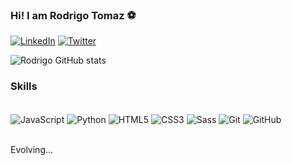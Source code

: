 ### Hi! I am Rodrigo Tomaz ⚽

[![LinkedIn](https://img.shields.io/badge/LinkedIn-0077B5?style=for-the-badge&logo=linkedin&logoColor=white
)](https://www.linkedin.com/in/rodrigo-tomaz-470432251/)
[![Twitter](https://img.shields.io/badge/Twitter-1DA1F2?style=for-the-badge&logo=twitter&logoColor=white
)](https://twitter.com/dig0jt)

![Rodrigo GitHub stats](https://github-readme-stats.vercel.app/api?username=dig0jt&show_icons=true&theme=dark)

### Skills

<div style="display: inline_block"><br/>
  <img align="center" alt="JavaScript" src="https://img.shields.io/badge/JavaScript-323330?style=for-the-badge&logo=javascript&logoColor=F7DF1E"/>
  <img align="center" alt="Python" src="https://img.shields.io/badge/Python-14354C?style=for-the-badge&logo=python&logoColor=white"/>
  <img align="center" alt="HTML5" src="https://img.shields.io/badge/HTML5-E34F26?style=for-the-badge&logo=html5&logoColor=white"/>
  <img align="center" alt="CSS3" src="https://img.shields.io/badge/CSS3-1572B6?style=for-the-badge&logo=css3&logoColor=white"/>
  <img align="center" alt="Sass" src="https://img.shields.io/badge/Sass-CC6699?style=for-the-badge&logo=sass&logoColor=white"/>
  <img align="center" alt="Git" src="https://img.shields.io/badge/GIT-E44C30?style=for-the-badge&logo=git&logoColor=white"/>
  <img align="center" alt="GitHub" src="https://img.shields.io/badge/GitHub-100000?style=for-the-badge&logo=github&logoColor=white"/>
</div><br/>

Evolving...







